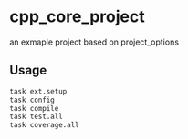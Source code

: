 # cpp_core_project

an exmaple project based on project_options

## Usage

```sh
task ext.setup
task config
task compile
task test.all
task coverage.all
```
